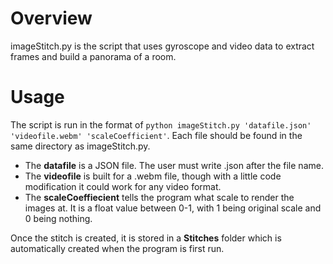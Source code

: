# Overview
imageStitch.py is the script that uses gyroscope and video data to extract frames and build a panorama of a room. 

# Usage
The script is run in the format of `python imageStitch.py 'datafile.json' 'videofile.webm' 'scaleCoefficient'`. Each file should be found in the same directory as imageStitch.py.
- The **datafile** is a JSON file. The user must write .json after the file name.
- The **videofile** is built for a .webm file, though with a little code modification it could work for any video format. 
- The **scaleCoeffiecient** tells the program what scale to render the images at. It is a float value between 0-1, with 1 being original scale and 0 being nothing. 

Once the stitch is created, it is stored in a **Stitches** folder which is automatically created when the program is first run. 